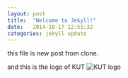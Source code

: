 ```yaml
---
layout: post
title:  "Welcome to Jekyll!"
date:   2014-10-17 12:51:32
categories: jekyll update
---
```



this file is new post from clone.

and this is the logo of KUT ![KUT logo](https://dl.dropbox.com/s/xd3w2wltu89zj2h/kut_logo.jpg)
